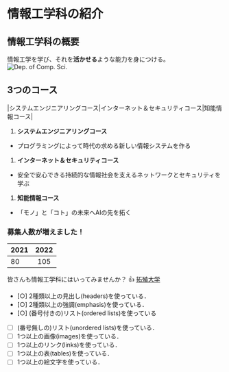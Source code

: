 # 情報工学科の紹介
<!-- Markdown記法を使って学科の紹介ページを作る -->
## 情報工学科の概要
情報工学を学び、それを**活かせる**ような能力を身につける。
![Dep. of Comp. Sci.](https://feng.takushoku-u.ac.jp/albums/abm00004330.jpg "情報工学科")
## 3つのコース
|システムエンジニアリングコース|インターネット＆セキュリティコース|知能情報コース|
1. **システムエンジニアリングコース**
- プログラミングによって時代の求める新しい情報システムを作る
1. **インターネット＆セキュリティコース**
- 安全で安心できる持続的な情報社会を支えるネットワークとセキュリティを学ぶ
1. **知能情報コース**
- 「モノ」と「コト」の未来へAIの先を拓く

### 募集人数が増えました！
|2021|2022|
|:---|:---:|
| 80 | 105 |

皆さんも情報工学科にはいってみませんか？ :+1:
[拓殖大学](http://www.takushoku-u.ac.jp "Takushoku University")




<!-- この部分より上に記述を追加して下のチェックボックスで確認する -->
- [○] 2種類以上の見出し(headers)を使っている．
- [○] 2種類以上の強調(emphasis)を使っている．
- [○] (番号付きの)リスト(ordered lists)を使っている
- [ ] (番号無しの)リスト(unordered lists)を使っている．
- [ ] 1つ以上の画像(images)を使っている．
- [ ] 1つ以上のリンク(links)を使っている．
- [ ] 1つ以上の表(tables)を使っている．
- [ ] 1つ以上の絵文字を使っている．
